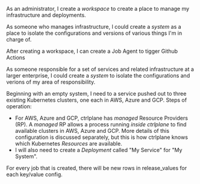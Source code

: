 
As an administrator, I create a _workspace_ to create a place to manage my infrastructure and deployments.

As someone who manages infrastructure, I could create a _system_ as a place to isolate the configurations
and versions of various things I'm in charge of.

After creating a workspace, I can create a Job Agent to tigger Github Actions 

As someone responsible for a set of services and related infrastructure at a larger enterprise,
I could create a _system_ to isolate the configurations and verions of my area of responsibility.


Beginning with an empty system, I need to a service pushed out to three existing Kubernetes clusters, one
each in AWS, Azure and GCP. Steps of operation:
* For AWS, Azure and GCP, ctrlplane has _managed_ Resource Providers (RP). A _managed_ RP allows a
process running _inside ctrlplane_ to find available clusters in AWS, Azure and GCP. More details of 
this configuration is discussed separately, but this is how ctrlplane knows which Kubernetes _Resources_
are available.
* I will also need to create a _Deployment_ called "My Service" for "My System".


For every job that is created, there will be new rows in release_values for each key/value config.
